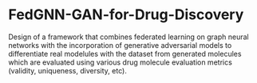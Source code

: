 # FedGNN-GAN-for-Drug-Discovery
Design of a framework that combines federated learning on graph neural networks with the incorporation of generative adversarial models to differentiate real modelules with the dataset from generated molecules which are evaluated using various drug molecule evaluation metrics (validity, uniqueness, diversity, etc).  
